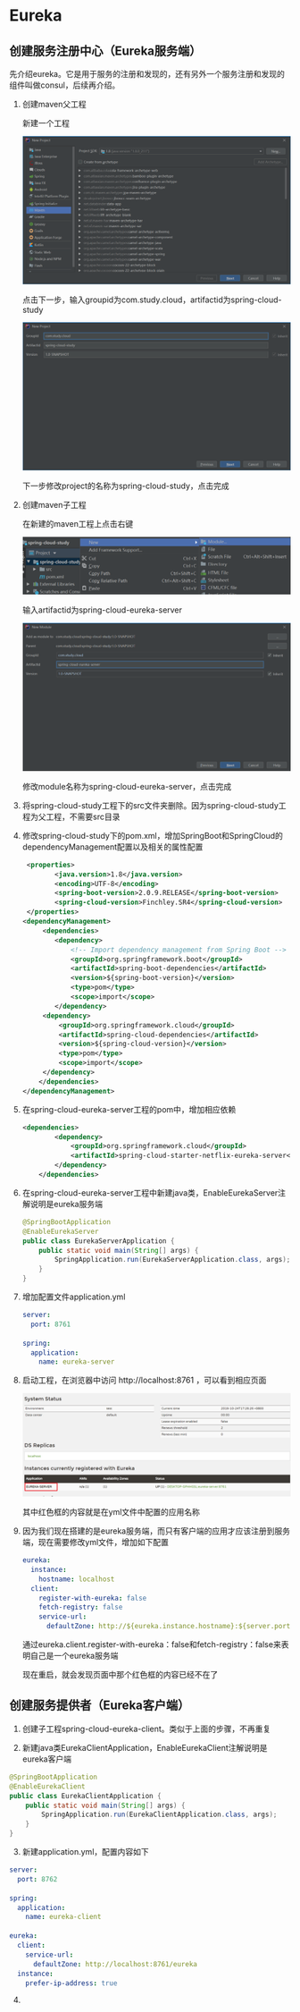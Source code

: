 # Eureka

##  创建服务注册中心（Eureka服务端）

先介绍eureka。它是用于服务的注册和发现的，还有另外一个服务注册和发现的组件叫做consul，后续再介绍。

1. 创建maven父工程

   新建一个工程

   ![new project maven](../../screenshot/spring-cloud/new_project_maven.png)

   点击下一步，输入groupid为com.study.cloud，artifactid为spring-cloud-study

   ![new project maven](../../screenshot/spring-cloud/new_project2.png)

   下一步修改project的名称为spring-cloud-study，点击完成

2. 创建maven子工程

   在新建的maven工程上点击右键

   ![new module](../../screenshot/spring-cloud/new_module.png)
   
   输入artifactid为spring-cloud-eureka-server
   
   ![new module](../../screenshot/spring-cloud/new_module2.png)
   
   修改module名称为spring-cloud-eureka-server，点击完成
   
3. 将spring-cloud-study工程下的src文件夹删除。因为spring-cloud-study工程为父工程，不需要src目录

4. 修改spring-cloud-study下的pom.xml，增加SpringBoot和SpringCloud的dependencyManagement配置以及相关的属性配置

   ```xml
    <properties>
           <java.version>1.8</java.version>
           <encoding>UTF-8</encoding>
           <spring-boot-version>2.0.9.RELEASE</spring-boot-version>
           <spring-cloud-version>Finchley.SR4</spring-cloud-version>
    </properties>
   <dependencyManagement>
        <dependencies>
           <dependency>
               <!-- Import dependency management from Spring Boot -->
               <groupId>org.springframework.boot</groupId>
               <artifactId>spring-boot-dependencies</artifactId>
               <version>${spring-boot-version}</version>
               <type>pom</type>
               <scope>import</scope>
           </dependency>
   		<dependency>
   			<groupId>org.springframework.cloud</groupId>
   			<artifactId>spring-cloud-dependencies</artifactId>
   			<version>${spring-cloud-version}</version>
   			<type>pom</type>
   			<scope>import</scope>
   		</dependency>
       </dependencies>
   </dependencyManagement>
   ```

5. 在spring-cloud-eureka-server工程的pom中，增加相应依赖

   ```xml
   <dependencies>
           <dependency>
               <groupId>org.springframework.cloud</groupId>
               <artifactId>spring-cloud-starter-netflix-eureka-server</artifactId>
           </dependency>
       </dependencies>
   ```

   

6. 在spring-cloud-eureka-server工程中新建java类，EnableEurekaServer注解说明是eureka服务端

   ```java
   @SpringBootApplication
   @EnableEurekaServer
   public class EurekaServerApplication {
       public static void main(String[] args) {
           SpringApplication.run(EurekaServerApplication.class, args);
       }
   }
   ```

7. 增加配置文件application.yml

   ```yaml
   server:
     port: 8761
   
   spring:
     application:
       name: eureka-server
   ```

8. 启动工程，在浏览器中访问 http://localhost:8761 ，可以看到相应页面

   ![eureka](../../screenshot/spring-cloud/eureka.png)

   其中红色框的内容就是在yml文件中配置的应用名称

9. 因为我们现在搭建的是eureka服务端，而只有客户端的应用才应该注册到服务端，现在需要修改yml文件，增加如下配置

   ```yaml
   eureka:
     instance:
       hostname: localhost
     client:
       register-with-eureka: false
       fetch-registry: false
       service-url:
         defaultZone: http://${eureka.instance.hostname}:${server.port}/eureka
   ```

    通过eureka.client.register-with-eureka：false和fetch-registry：false来表明自己是一个eureka服务端

   现在重启，就会发现页面中那个红色框的内容已经不在了

## 创建服务提供者（Eureka客户端）

1. 创建子工程spring-cloud-eureka-client。类似于上面的步骤，不再重复
   
2. 新建java类EurekaClientApplication，EnableEurekaClient注解说明是eureka客户端

   
```java
@SpringBootApplication
@EnableEurekaClient
public class EurekaClientApplication {
    public static void main(String[] args) {
        SpringApplication.run(EurekaClientApplication.class, args);
    }
}
```
 
3. 新建application.yml，配置内容如下
   
```yaml
server:
  port: 8762
    
spring:
  application:
    name: eureka-client
    
eureka:
  client:
    service-url:
      defaultZone: http://localhost:8761/eureka
  instance:
    prefer-ip-address: true
```
    
4. 

   

   

